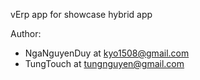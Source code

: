 vErp app for showcase hybrid app


Author:
- NgaNguyenDuy at kyo1508@gmail.com
- TungTouch at tungnguyen@gmail.com
